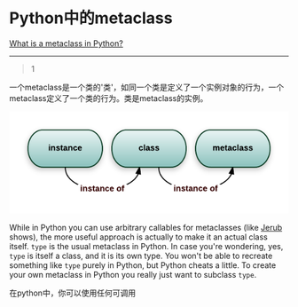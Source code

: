 # Python中的metaclass
[What is a metaclass in Python?](https://stackoverflow.com/questions/100003/what-is-a-metaclass-in-python)

___



> 1

一个metaclass是一个类的'类'，如同一个类是定义了一个实例对象的行为，一个metaclass定义了一个类的行为。类是metaclass的实例。

![img](/images/02.png)

While in Python you can use arbitrary callables for metaclasses (like [Jerub](https://stackoverflow.com/questions/100003/what-is-a-metaclass-in-python/100037#100037) shows), the more useful approach is actually to make it an actual class itself. `type` is the usual metaclass in Python. In case you're wondering, yes, `type` is itself a class, and it is its own type. You won't be able to recreate something like `type` purely in Python, but Python cheats a little. To create your own metaclass in Python you really just want to subclass `type`.

在python中，你可以使用任何可调用